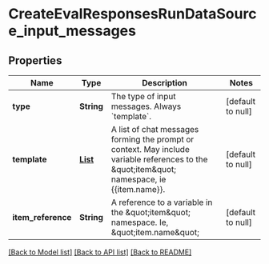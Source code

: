 # CreateEvalResponsesRunDataSource_input_messages
## Properties

| Name | Type | Description | Notes |
|------------ | ------------- | ------------- | -------------|
| **type** | **String** | The type of input messages. Always &#x60;template&#x60;. | [default to null] |
| **template** | [**List**](CreateEvalResponsesRunDataSource_input_messages_oneOf_template_inner.md) | A list of chat messages forming the prompt or context. May include variable references to the \&quot;item\&quot; namespace, ie {{item.name}}. | [default to null] |
| **item\_reference** | **String** | A reference to a variable in the \&quot;item\&quot; namespace. Ie, \&quot;item.name\&quot; | [default to null] |

[[Back to Model list]](../README.md#documentation-for-models) [[Back to API list]](../README.md#documentation-for-api-endpoints) [[Back to README]](../README.md)


